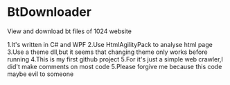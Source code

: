 # BtDownloader
View and download bt files of 1024 website

1.It's written in C# and WPF
2.Use HtmlAgilityPack to analyse html page
3.Use a theme dll,but it seems that changing theme only works before running
4.This is my first github project
5.For it's just a simple web crawler,I did't make comments on most code
5.Please forgive me because this code maybe evil to someone
